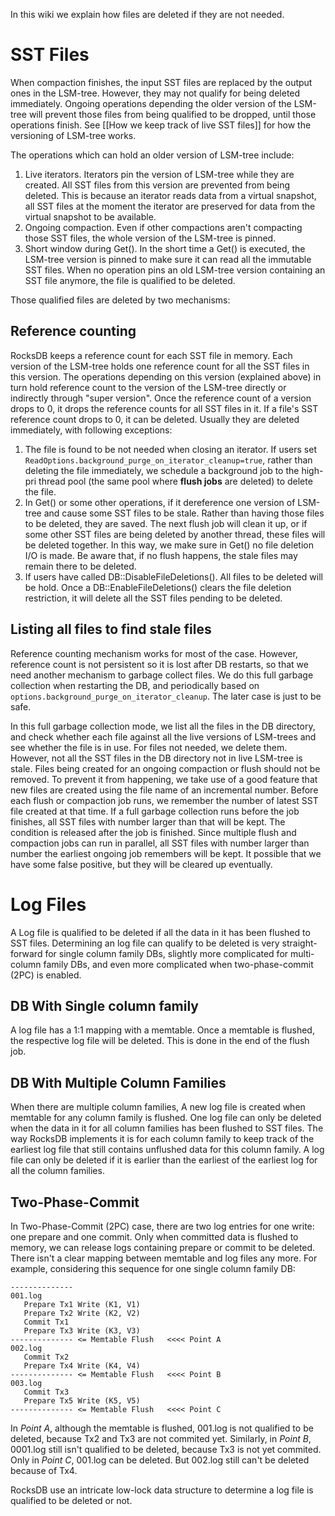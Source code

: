 In this wiki we explain how files are deleted if they are not needed.

# SST Files
When compaction finishes, the input SST files are replaced by the output ones in the LSM-tree. However, they may not qualify for being deleted immediately. Ongoing operations depending the older version of the LSM-tree will prevent those files from being qualified to be dropped, until those operations finish. See [[How we keep track of live SST files]] for how the versioning of LSM-tree works.

The operations which can hold an older version of LSM-tree include:
1. Live iterators. Iterators pin the version of LSM-tree while they are created. All SST files from this version are prevented from being deleted. This is because an iterator reads data from a virtual snapshot, all SST files at the moment the iterator are preserved for data from the virtual snapshot to be available.
2. Ongoing compaction. Even if other compactions aren't compacting those SST files, the whole version of the LSM-tree is pinned.
3. Short window during Get(). In the short time a Get() is executed, the LSM-tree version is pinned to make sure it can read all the immutable SST files.
When no operation pins an old LSM-tree version containing an SST file anymore, the file is qualified to be deleted.

Those qualified files are deleted by two mechanisms:

## Reference counting
RocksDB keeps a reference count for each SST file in memory. Each version of the LSM-tree holds one reference count for all the SST files in this version. The operations depending on this version (explained above) in turn hold reference count to the version of the LSM-tree directly or indirectly through "super version". Once the reference count of a version drops to 0, it drops the reference counts for all SST files in it. If a file's SST reference count drops to 0, it can be deleted. Usually they are deleted immediately, with following exceptions:
1. The file is found to be not needed when closing an iterator. If users set `ReadOptions.background_purge_on_iterator_cleanup=true`, rather than deleting the file immediately, we schedule a background job to the high-pri thread pool (the same pool where **flush jobs** are deleted) to delete the file.
2. In Get() or some other operations, if it dereference one version of LSM-tree and cause some SST files to be stale. Rather than having those files to be deleted, they are saved. The next flush job will clean it up, or if some other SST files are being deleted by another thread, these files will be deleted together. In this way, we make sure in Get() no file deletion I/O is made. Be aware that, if no flush happens, the stale files may remain there to be deleted.
3. If users have called DB::DisableFileDeletions(). All files to be deleted will be hold. Once a DB::EnableFileDeletions() clears the file deletion restriction, it will delete all the SST files pending to be deleted.

## Listing all files to find stale files
Reference counting mechanism works for most of the case. However, reference count is not persistent so it is lost after DB restarts, so that we need another mechanism to garbage collect files. We do this full garbage collection when restarting the DB, and periodically based on `options.background_purge_on_iterator_cleanup`. The later case is just to be safe.

In this full garbage collection mode, we list all the files in the DB directory, and check whether each file against all the live versions of LSM-trees and see whether the file is in use. For files not needed, we delete them. However, not all the SST files in the DB directory not in live LSM-tree is stale. Files being created for an ongoing compaction or flush should not be removed. To prevent it from happening, we take use of a good feature that new files are created using the file name of an incremental number. Before each flush or compaction job runs, we remember the number of latest SST file created at that time. If a full garbage collection runs before the job finishes, all SST files with number larger than that will be kept. The condition is released after the job is finished. Since multiple flush and compaction jobs can run in parallel, all SST files with number larger than number the earliest ongoing job remembers will be kept. It possible that we have some false positive, but they will be cleared up eventually.

# Log Files
A Log file is qualified to be deleted if all the data in it has been flushed to SST files. Determining an log file can qualify to be deleted is very straight-forward for single column family DBs, slightly more complicated for multi-column family DBs, and even more complicated when two-phase-commit (2PC) is enabled.

## DB With Single column family
A log file has a 1:1 mapping with a memtable. Once a memtable is flushed, the respective log file will be deleted. This is done in the end of the flush job.

## DB With Multiple Column Families
When there are multiple column families, A new log file is created when memtable for any column family is flushed. One log file can only be deleted when the data in it for all column families has been flushed to SST files. The way RocksDB implements it is for each column family to keep track of the earliest log file that still contains unflushed data for this column family. A log file can only be deleted if it is earlier than the earliest of the earliest log for all the column families.

## Two-Phase-Commit
In Two-Phase-Commit (2PC) case, there are two log entries for one write: one prepare and one commit. Only when committed data is flushed to memory, we can release logs containing prepare or commit to be deleted. There isn't a clear mapping between memtable and log files any more. For example, considering this sequence for one single column family DB:
```
--------------
001.log
   Prepare Tx1 Write (K1, V1)
   Prepare Tx2 Write (K2, V2)
   Commit Tx1
   Prepare Tx3 Write (K3, V3)
-------------- <= Memtable Flush   <<<< Point A
002.log
   Commit Tx2
   Prepare Tx4 Write (K4, V4)
-------------- <= Memtable Flush   <<<< Point B
003.log
   Commit Tx3
   Prepare Tx5 Write (K5, V5)
-------------- <= Memtable Flush   <<<< Point C
```
In _Point A_, although the memtable is flushed, 001.log is not qualified to be deleted, because Tx2 and Tx3 are not commited yet. Similarly, in _Point B_, 0001.log still isn't qualified to be deleted, because Tx3 is not yet commited. Only in _Point C_, 001.log can be deleted. But 002.log still can't be deleted because of Tx4.

RocksDB use an intricate low-lock data structure to determine a log file is qualified to be deleted or not.